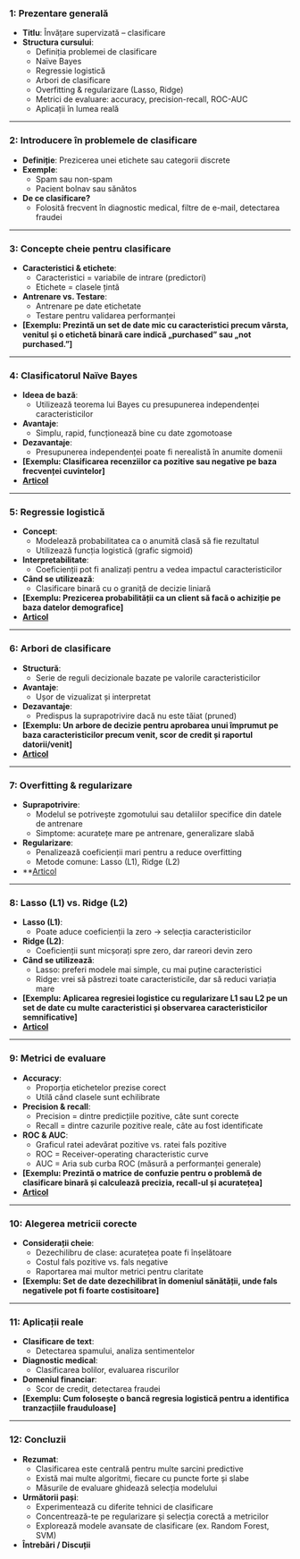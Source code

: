 ###  1: Prezentare generală
- **Titlu**: Învățare supervizată – clasificare
- **Structura cursului**:
  - Definiția problemei de clasificare
  - Naïve Bayes
  - Regressie logistică
  - Arbori de clasificare
  - Overfitting & regularizare (Lasso, Ridge)
  - Metrici de evaluare: accuracy, precision-recall, ROC-AUC
  - Aplicații în lumea reală

---

###  2: Introducere în problemele de clasificare
- **Definiție**: Prezicerea unei etichete sau categorii discrete
- **Exemple**:
  - Spam sau non-spam
  - Pacient bolnav sau sănătos
- **De ce clasificare?**
  - Folosită frecvent în diagnostic medical, filtre de e-mail, detectarea fraudei

---

###  3: Concepte cheie pentru clasificare
- **Caracteristici & etichete**:
  - Caracteristici = variabile de intrare (predictori)
  - Etichete = clasele țintă
- **Antrenare vs. Testare**:
  - Antrenare pe date etichetate
  - Testare pentru validarea performanței
- **[Exemplu: Prezintă un set de date mic cu caracteristici precum vârsta, venitul și o etichetă binară care indică „purchased” sau „not purchased.”]**

---

###  4: Clasificatorul Naïve Bayes
- **Ideea de bază**:
  - Utilizează teorema lui Bayes cu presupunerea independenței caracteristicilor
- **Avantaje**:
  - Simplu, rapid, funcționează bine cu date zgomotoase
- **Dezavantaje**:
  - Presupunerea independenței poate fi nerealistă în anumite domenii
- **[Exemplu: Clasificarea recenziilor ca pozitive sau negative pe baza frecvenței cuvintelor]**
- **[Articol](https://towardsdatascience.com/multinomial-naive-bayes-for-documents-classification-and-natural-language-processing-nlp-e08cc848ce6/)**
---

###  5: Regressie logistică
- **Concept**:
  - Modelează probabilitatea ca o anumită clasă să fie rezultatul
  - Utilizează funcția logistică (grafic sigmoid)
- **Interpretabilitate**:
  - Coeficienții pot fi analizați pentru a vedea impactul caracteristicilor
- **Când se utilizează**:
  - Clasificare binară cu o graniță de decizie liniară
- **[Exemplu: Prezicerea probabilității ca un client să facă o achiziție pe baza datelor demografice]**
- **[Articol](https://datatab.net/tutorial/logistic-regression)**


---

###  6: Arbori de clasificare
- **Structură**:
  - Serie de reguli decizionale bazate pe valorile caracteristicilor
- **Avantaje**:
  - Ușor de vizualizat și interpretat
- **Dezavantaje**:
  - Predispus la suprapotrivire dacă nu este tăiat (pruned)
- **[Exemplu: Un arbore de decizie pentru aprobarea unui împrumut pe baza caracteristicilor precum venit, scor de credit și raportul datorii/venit]**
- **[Articol](https://www.kdnuggets.com/2020/01/decision-tree-algorithm-explained.html)**
---

###  7: Overfitting & regularizare
- **Suprapotrivire**:
  - Modelul se potrivește zgomotului sau detaliilor specifice din datele de antrenare
  - Simptome: acuratețe mare pe antrenare, generalizare slabă
- **Regularizare**:
  - Penalizează coeficienții mari pentru a reduce overfitting
  - Metode comune: Lasso (L1), Ridge (L2)
- **[Articol](https://www.analyticsvidhya.com/blog/2021/09/lasso-and-ridge-regularization-a-rescuer-from-overfitting/)

---

###  8: Lasso (L1) vs. Ridge (L2)
- **Lasso (L1)**:
  - Poate aduce coeficienții la zero → selecția caracteristicilor
- **Ridge (L2)**:
  - Coeficienții sunt micșorați spre zero, dar rareori devin zero
- **Când se utilizează**:
  - Lasso: preferi modele mai simple, cu mai puține caracteristici
  - Ridge: vrei să păstrezi toate caracteristicile, dar să reduci variația mare
- **[Exemplu: Aplicarea regresiei logistice cu regularizare L1 sau L2 pe un set de date cu multe caracteristici și observarea caracteristicilor semnificative]**
- **[Articol]((https://www.analyticsvidhya.com/blog/2021/07/metrics-to-evaluate-your-classification-model-to-take-the-right-decisions/))**

---

###  9: Metrici de evaluare
- **Accuracy**:
  - Proporția etichetelor prezise corect
  - Utilă când clasele sunt echilibrate
- **Precision & recall**:
  - Precision = dintre predicțiile pozitive, câte sunt corecte
  - Recall = dintre cazurile pozitive reale, câte au fost identificate
- **ROC & AUC**:
  - Graficul ratei adevărat pozitive vs. ratei fals pozitive
  - ROC = Receiver-operating characteristic curve
  - AUC = Aria sub curba ROC (măsură a performanței generale)
- **[Exemplu: Prezintă o matrice de confuzie pentru o problemă de clasificare binară și calculează precizia, recall-ul și acuratețea]**
- **[Articol](https://towardsdatascience.com/understanding-the-roc-curve-and-auc-dd4f9a192ecb/)**

---

###  10: Alegerea metricii corecte
- **Considerații cheie**:
  - Dezechilibru de clase: acuratețea poate fi înșelătoare
  - Costul fals pozitive vs. fals negative
  - Raportarea mai multor metrici pentru claritate
- **[Exemplu: Set de date dezechilibrat în domeniul sănătății, unde fals negativele pot fi foarte costisitoare]**

---

###  11: Aplicații reale
- **Clasificare de text**:
  - Detectarea spamului, analiza sentimentelor
- **Diagnostic medical**:
  - Clasificarea bolilor, evaluarea riscurilor
- **Domeniul financiar**:
  - Scor de credit, detectarea fraudei
- **[Exemplu: Cum folosește o bancă regresia logistică pentru a identifica tranzacțiile frauduloase]**

---

###  12: Concluzii
- **Rezumat**:
  - Clasificarea este centrală pentru multe sarcini predictive
  - Există mai multe algoritmi, fiecare cu puncte forte și slabe
  - Măsurile de evaluare ghidează selecția modelului
- **Următorii pași**:
  - Experimentează cu diferite tehnici de clasificare
  - Concentrează-te pe regularizare și selecția corectă a metricilor
  - Explorează modele avansate de clasificare (ex. Random Forest, SVM)
- **Întrebări / Discuții**
